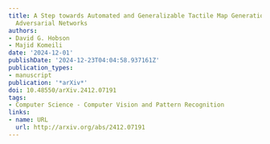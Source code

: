 ```yaml
---
title: A Step towards Automated and Generalizable Tactile Map Generation using Generative
  Adversarial Networks
authors:
- David G. Hobson
- Majid Komeili
date: '2024-12-01'
publishDate: '2024-12-23T04:04:58.937161Z'
publication_types:
- manuscript
publication: '*arXiv*'
doi: 10.48550/arXiv.2412.07191
tags:
- Computer Science - Computer Vision and Pattern Recognition
links:
- name: URL
  url: http://arxiv.org/abs/2412.07191
---
```

